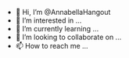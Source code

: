 - 👋 Hi, I’m @AnnabellaHangout
- 👀 I’m interested in ...
- 🌱 I’m currently learning ...
- 💞️ I’m looking to collaborate on ...
- 📫 How to reach me ...

<!---
AnnabellaHangout/AnnabellaHangout is a ✨ special ✨ repository because its `README.md` (this file) appears on your GitHub profile.
You can click the Preview link to take a look at your changes.
--->
